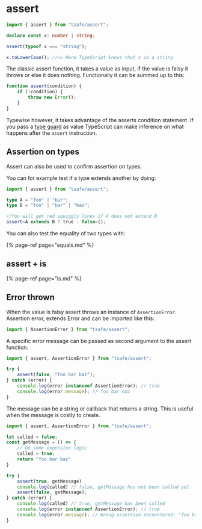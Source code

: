 # assert

```typescript
import { assert } from "tsafe/assert";

declare const x: number | string;

assert(typeof x === "string");

x.toLowerCase(); //<= Here TypeScript knows that x is a string
```

The classic assert function, it takes a value as input, if the value is falsy it throws or else it does nothing. Functionally it can be summed up to this:

```typescript
function assert(condition) {
	if (!condition) {
		throw new Error();
	}
}
```

Typewise however, it takes advantage of the asserts condition statement. If you pass a [type guard](https://www.typescriptlang.org/docs/handbook/advanced-types.html#type-guards-and-differentiating-types) as value TypeScript can make inference on what happens after the `assert` instruction.

## Assertion on types

Assert can also be used to confirm assertion on types.

You can for example test if a type extends another by doing:

```typescript
import { assert } from "tsafe/assert";

type A = "foo" | "bar";
type B = "foo" | "bar" | "baz";

//You will get red squiggly lines if A does not extend B
assert<A extends B ? true : false>();
```

You can also test the equality of two types with:

{% page-ref page="equals.md" %}

## assert + is

{% page-ref page="is.md" %}

## Error thrown

When the value is falsy assert throws an instance of `AssertionError`. Assertion error, extends Error and can be imported like this:

```typescript
import { AssertionError } from "tsafe/assert";
```

A specific error message can be passed as second argument to the assert function.

```typescript
import { assert, AssertionError } from "tsafe/assert";

try {
	assert(false, "foo bar baz");
} catch (error) {
	console.log(error instanceof AssertionError); // true
	console.log(error.message); // foo bar baz
}
```

The message can be a string or callback that returns a string. This is useful when the message is costly to create.

```typescript
import { assert, AssertionError } from "tsafe/assert";

let called = false;
const getMessage = () => {
	// Do some expensive logic
	called = true;
	return "foo bar baz"
}

try {
	assert(true, getMessage)
	console.log(called) // false, getMessage has not been called yet
	assert(false, getMessage);
} catch (error) {
	console.log(called) // true, getMessage has been called
	console.log(error instanceof AssertionError); // true
	console.log(error.message); // Wrong assertion encountered: "foo bar baz"
}
```
